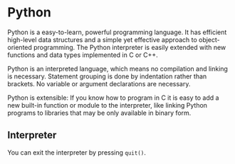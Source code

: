 # Python
Python is a easy-to-learn, powerful programming language. It has efficient high-level data structures and a simple yet effective approach to object-oriented programming. The Python interpreter is easily extended with new functions and data types implemented in C or C++. 

Python is an interpreted language, which means no compilation and linking is necessary. Statement grouping is done by indentation rather than brackets. No variable or argument declarations are necessary.

Python is extensible: If you know how to program in C it is easy to add a new built-in function or module to the interpreter, like linking Python programs to libraries that may be only available in binary form. 

## Interpreter
You can exit the interpreter by pressing `quit()`. 